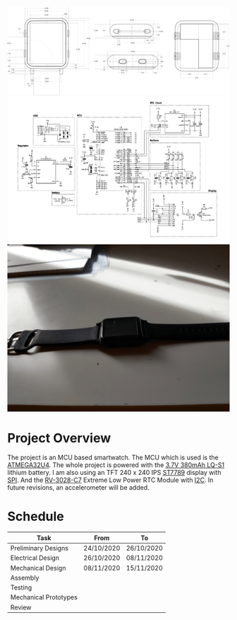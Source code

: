<img src="https://github.com/AFLProjects/Arduino-Smart-Watch/blob/main/img/img2.png" alt="drawing" width="1000"/>

<img src="https://github.com/AFLProjects/Arduino-Smart-Watch/blob/main/img/schematic.PNG" alt="drawing" width="1000"/>

<img src="https://github.com/AFLProjects/Arduino-Smart-Watch/blob/main/img/i1.png" alt="drawing" width="1000"/>

Project Overview
========

The project is an MCU based smartwatch. The MCU which is used is the [ATMEGA32U4](http://ww1.microchip.com/downloads/en/devicedoc/atmel-7766-8-bit-avr-atmega16u4-32u4_datasheet.pdf). The whole project is powered with the [3.7V 380mAh LQ-S1](https://i.ibb.co/z8Tqzwt/Capture.png) lithium battery.
I am also using an TFT 240 x 240 IPS [ST7789](https://www.rhydolabz.com/documents/33/ST7789.pdf) display with [SPI](https://fr.wikipedia.org/wiki/Serial_Peripheral_Interface). And the [RV-3028-C7](https://www.mouser.fr/datasheet/2/530/RV-3028-C7-1524919.pdf) Extreme Low Power RTC Module with [I2C](https://fr.wikipedia.org/wiki/I2C). In future revisions, an accelerometer will be added. 

Schedule
========

| Task                  | From       | To         |
|-----------------------|------------|------------|
| Preliminary Designs   | 24/10/2020 | 26/10/2020 |
| Electrical Design     | 26/10/2020 | 08/11/2020 |
| Mechanical Design     | 08/11/2020 | 15/11/2020 |
| Assembly              |            |            |
| Testing               |            |            |
| Mechanical Prototypes |            |            |
| Review                |            |            |				|






